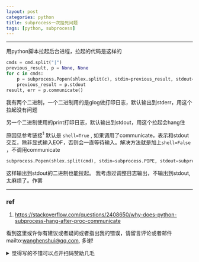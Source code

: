 ```yaml
---
layout: post
categories: python
title: subprocess一次挂死问题
tags: [python, subprocess]
---
```


  

---

用python脚本拉起后台进程，拉起的代码是这样的

```python
cmds = cmd.split("|")
previous_result, p = None, None
for c in cmds:
    p = subprocess.Popen(shlex.split(c), stdin=previous_result, stdout=subprocess.PIPE, stderr=subprocess.PIPE, close_fds=True)
    previous_result = p.stdout
result, err = p.communicate()
```



我有两个二进制，一个二进制用的是glog做打印日志，默认输出到stderr，用这个拉起没有问题

另一个二进制使用的print打印日志，默认输出到stdout，用这个拉起会hang住



原因见参考链接<sup>1</sup> 默认是 `shell=True` , 如果调用了communicate，表示和stdout交互，除非显式输入EOF，否则会一直等待输入。解决方法就是加上`shell=False` ，不调用communicate

```python
subprocess.Popen(shlex.split(cmd), stdin=subprocess.PIPE, stdout=subprocess.PIPE,stderr=subprocess.PIPE, close_fds=True, shell=False)
```

这样输出到stdout的二进制也能拉起。
我考虑过调整日志输出，不输出到stdout, 太麻烦了。作罢



----

### ref

1. https://stackoverflow.com/questions/2408650/why-does-python-subprocess-hang-after-proc-communicate



看到这里或许你有建议或者疑问或者指出我的错误，请留言评论或者邮件mailto:wanghenshui@qq.com, 多谢! 
<details>
<summary>觉得写的不错可以点开扫码赞助几毛</summary>
<img src="https://wanghenshui.github.io/assets/wepay.png" alt="微信转账">
</details>